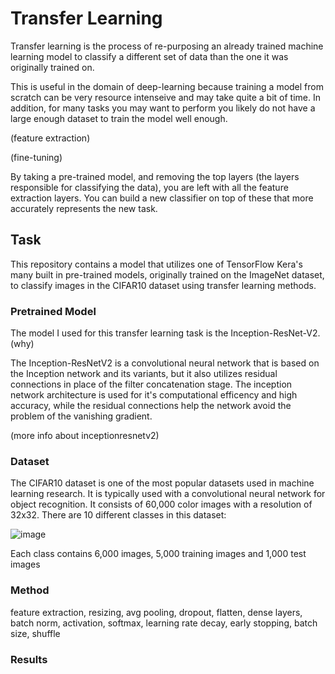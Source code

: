 # Transfer Learning

Transfer learning is the process of re-purposing an already trained machine learning model to classify a different set of data than the one it was originally trained on.

This is useful in the domain of deep-learning because training a model from scratch can be very resource intenseive and may take quite a bit of time. In addition, for many tasks you may want to perform you likely do not have a large enough dataset to train the model well enough.

(feature extraction)

(fine-tuning)

By taking a pre-trained model, and removing the top layers (the layers responsible for classifying the data), you are left with all the feature extraction layers. You can build a new classifier on top of these that more accurately represents the new task.  


## Task

This repository contains a model that utilizes one of TensorFlow Kera's many built in pre-trained models, originally trained on the ImageNet dataset, to classify images in the CIFAR10 dataset using transfer learning methods.


### Pretrained Model

The model I used for this transfer learning task is the Inception-ResNet-V2. (why)

The Inception-ResNetV2 is a convolutional neural network that is based on the Inception network and its variants, but it also utilizes residual connections in place of the filter concatenation stage. The inception network architecture is used for it's computational efficency and high accuracy, while the residual connections help the network avoid the problem of the vanishing gradient.

(more info about inceptionresnetv2)

### Dataset
The CIFAR10 dataset is one of the most popular datasets used in machine learning research. It is typically used with a convolutional neural network for object recognition. It consists of 60,000 color images with a resolution of 32x32. There are 10 different classes in this dataset:

![image](https://github.com/mokasp/atlas-machine_learning/assets/125315163/a7627b87-c3f2-4b20-9037-73bba3f9bf96)

Each class contains 6,000 images, 5,000 training images and 1,000 test images

### Method

feature extraction, resizing, avg pooling, dropout, flatten, dense layers, batch norm, activation, softmax, learning rate decay, early stopping, batch size, shuffle


### Results



